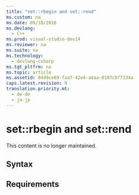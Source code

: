 ```yaml
---
title: "set::rbegin and set::rend"
ms.custom: na
ms.date: 09/18/2016
ms.devlang: 
  - C++
ms.prod: visual-studio-dev14
ms.reviewer: na
ms.suite: na
ms.technology: 
  - devlang-csharp
ms.tgt_pltfrm: na
ms.topic: article
ms.assetid: 84d9ce69-faa7-42e4-a4aa-0107c0f7334a
caps.latest.revision: 9
translation.priority.mt: 
  - de-de
  - ja-jp
---
```

# set::rbegin and set::rend
This content is no longer maintained.  
  
## Syntax  
  
## Requirements